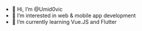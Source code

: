 - 👋 Hi, I’m @Umid0vic
- 👀 I’m interested in web & mobile app development
- 🌱 I’m currently learning Vue.JS and Flutter

<!---
Umid0vic/Umid0vic is a ✨ special ✨ repository because its `README.md` (this file) appears on your GitHub profile.
You can click the Preview link to take a look at your changes.
--->
